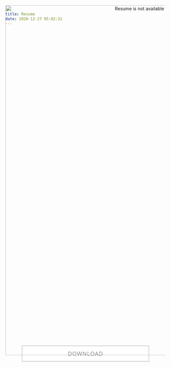 ```yaml
---
title: Resume
date: 2020-12-27 05:02:31
---
```


<style>
	.center {
		display: block;
		max-width: 100%;
		height: auto;
		text-align: center;
		margin-left: auto;
		margin-right: auto;
		margin-top: -80px;
		margin-bottom: 50px
	}

	.button {
		color:#858585;
			background: #FFFFFF;
		height: 50px;
		width: 400px;
		font-family: "Open Sans", sans-serif;
		font-size: 1.1rem;
		font-weight: 500;
		letter-spacing: 1.1px;
		border: 1px #A5A5A5 solid;
			transition: all 0.3s ease-in-out;
		padding: 4px 12px 4px 12px;
		margin-bottom: 50px;
	}

	.button:hover {
		color:#353535;
		border: 1px #353535 solid;
			transition: all 0.3s ease-in-out;
		cursor: pointer;
		text-decoration: none;
	}
}
	
</style>

<img src="/images/SevaNetrebchenko_Resume2020.png" alt="Resume is not available for view, use the link below to download." width="1100" class="center"></img>
<button type="button" onclick="location.href='https://drive.google.com/file/d/1vZDgfPBOyyZsE_pGp32hrUIiCiHsHeG0/view';" class="center button">DOWNLOAD</button>
